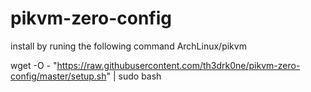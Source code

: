 # pikvm-zero-config
install by runing the following command ArchLinux/pikvm

wget -O - "https://raw.githubusercontent.com/th3drk0ne/pikvm-zero-config/master/setup.sh" | sudo bash

